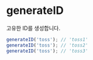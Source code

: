 # generateID

고유한 ID를 생성합니다.

```typescript
generateID('toss'); // 'toss1'
generateID('toss'); // 'toss2'
generateID('toss'); // 'toss3'
```
